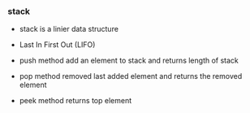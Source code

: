 ### stack

- stack is a linier data structure

- Last In First Out (LIFO)

- push method add an element to stack and returns length of stack

- pop method removed last added element and returns the removed element

- peek method returns top element